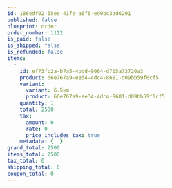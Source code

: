 ```yaml
---
id: 186edf02-55ee-41fe-a6f6-ed0bc3ad6291
published: false
blueprint: order
order_number: 1112
is_paid: false
is_shipped: false
is_refunded: false
items:
  -
    id: ef73fc2a-b7a5-4bdd-9064-d705a73720a3
    product: 66e767a9-ee34-4dc4-8681-d09bb59f0cf5
    variant:
      variant: 6.5km
      product: 66e767a9-ee34-4dc4-8681-d09bb59f0cf5
    quantity: 1
    total: 2500
    tax:
      amount: 0
      rate: 0
      price_includes_tax: true
    metadata: {  }
grand_total: 2500
items_total: 2500
tax_total: 0
shipping_total: 0
coupon_total: 0
---
```

